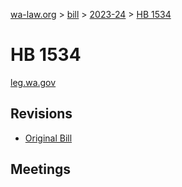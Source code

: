 [wa-law.org](/) > [bill](/bill/) > [2023-24](/bill/2023-24/) > [HB 1534](/bill/2023-24/hb/1534/)

# HB 1534
[leg.wa.gov](https://app.leg.wa.gov/billsummary?BillNumber=1534&Year=2023&Initiative=false)

## Revisions
* [Original Bill](1/)

## Meetings